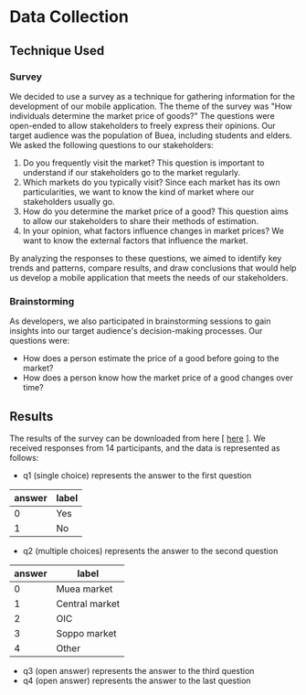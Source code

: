 # Data Collection

## Technique Used
### Survey
We decided to use a survey as a technique for gathering information for the development of our mobile application. The theme of the survey was "How individuals determine the market price of goods?" The questions were open-ended to allow stakeholders to freely express their opinions. Our target audience was the population of Buea, including students and elders. We asked the following questions to our stakeholders:

1. Do you frequently visit the market? This question is important to understand if our stakeholders go to the market regularly.
2. Which markets do you typically visit? Since each market has its own particularities, we want to know the kind of market where our stakeholders usually go.
3. How do you determine the market price of a good? This question aims to allow our stakeholders to share their methods of estimation.
4. In your opinion, what factors influence changes in market prices? We want to know the external factors that influence the market.

By analyzing the responses to these questions, we aimed to identify key trends and patterns, compare results, and draw conclusions that would help us develop a mobile application that meets the needs of our stakeholders.

### Brainstorming
As developers, we also participated in brainstorming sessions to gain insights into our target audience's decision-making processes. Our questions were:

- How does a person estimate the price of a good before going to the market?
- How does a person know how the market price of a good changes over time?

## Results
The results of the survey can be downloaded from here [ [here](data.csv) ]. We received responses from 14 participants, and the data is represented as follows:

- q1 (single choice) represents the answer to the first question

|answer|label|
|------|-----|
|0|Yes|
|1|No|

- q2 (multiple choices) represents the answer to the second question

|answer|label|
|------|-----|
|0|Muea market|
|1|Central market|
|2|OIC|
|3|Soppo market|
|4|Other|

- q3 (open answer) represents the answer to the third question
- q4 (open answer) represents the answer to the last question